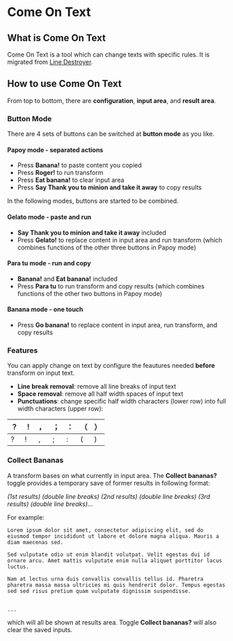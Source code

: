 # Come On Text

## What is Come On Text

Come On Text is a tool which can change texts with specific rules. It is migrated from [Line Destroyer][1].

## How to use Come On Text

From top to bottom, there are **configuration**, **input area**, and **result area**.

### Button Mode

There are 4 sets of buttons can be switched at **button mode** as you like.

#### Papoy mode - separated actions

- Press **Banana!** to paste content you copied
- Press **Roger!** to run transform
- Press **Eat banana!** to clear input area
- Press **Say Thank you to minion and take it away** to copy results

In the following modes, buttons are started to be combined.

#### Gelato mode - paste and run

- **Say Thank you to minion and take it away** included
- Press **Gelato!** to replace content in input area and run transform (which combines functions of the other three buttons in Papoy mode)

#### Para tu mode - run and copy

- **Banana!** and **Eat banana!** included
- Press **Para tu** to run transform and copy results (which combines functions of the other two buttons in Papoy mode)

#### Banana mode - one touch

- Press **Go banana!** to replace content in input area, run transform, and copy results

### Features

You can apply change on text by configure the feautures needed **before** transform on input text.

- **Line break removal**: remove all line breaks of input text
- **Space removal**: remove all half width spaces of input text
- **Punctuations**: change specific half width characters (lower row) into full width characters (upper row):

|？|！|，|；|：|（|）|
|---|---|---|---|---|---|---|
|?|!|,|;|:|(|)|

### Collect Bananas

A transform bases on what currently in input area. The **Collect bananas?** toggle provides a temporary save of former results in following format:

*(1st results) (double line breaks) (2nd results) (double line breaks) (3rd results) (double line breaks)...*

For example:

```text
Lorem ipsum dolor sit amet, consectetur adipiscing elit, sed do eiusmod tempor incididunt ut labore et dolore magna aliqua. Mauris a diam maecenas sed.

Sed vulputate odio ut enim blandit volutpat. Velit egestas dui id ornare arcu. Amet mattis vulputate enim nulla aliquet porttitor lacus luctus.

Nam at lectus urna duis convallis convallis tellus id. Pharetra pharetra massa massa ultricies mi quis hendrerit dolor. Tempus egestas sed sed risus pretium quam vulputate dignissim suspendisse.


...
```

which will all be shown at results area. Toggle **Collect bananas?** will also clear the saved inputs.

[1]: ../lineDestroyer/ (Line Destroyer)
